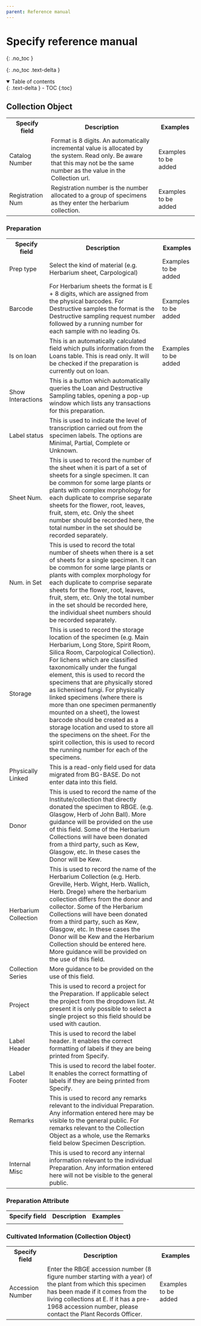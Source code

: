 ```yaml
---
parent: Reference manual
---
```


# Specify reference manual

{: .no_toc }

  {: .no_toc .text-delta }
<details open markdown="block">
  <summary>
    Table of contents
  </summary>
  {: .text-delta }
- TOC
{:toc}
</details>


## Collection Object 

<table>
  <tr>
   <th><strong>Specify field</strong>
   </th>
   <th><strong>Description</strong>
   </th>
   <th><strong>Examples</strong>
   </th>
  </tr>
  <tr>    
   <td>Catalog Number
   </td>
   <td>Format is 8 digits. An automatically incremental value is allocated by the system. Read only. Be aware that this may not be the same number as the value in the Collection url.
   </td>
   <td>Examples to be added
   </td>
  </tr>
  <tr>    
   <td>Registration Num
   </td>
   <td>Registration number is the number allocated to a group of specimens as they enter the herbarium collection.
   </td>
   <td>Examples to be added
   </td>
  </tr>
</table>

### Preparation 

<table>
  <tr>
   <th><strong>Specify field</strong>
   </th>
   <th><strong>Description</strong>
   </th>
   <th><strong>Examples</strong>
   </th>
  </tr>
  <tr>    
   <td>Prep type
   </td>
   <td>Select the kind of material (e.g. Herbarium sheet, Carpological) 
   </td>
   <td>Examples to be added
   </td>
  </tr>
  <tr>    
   <td>Barcode
   </td>
   <td>For Herbarium sheets the format is E + 8 digits, which are assigned from the physical barcodes. For Destructive samples the format is the Destructive sampling request number followed by a running number for each sample with no leading 0s.
   </td>
   <td>Examples to be added
   </td>
  </tr>
  <tr>    
   <td>Is on loan
   </td>
   <td>This is an automatically calculated field which pulls information from the Loans table. This is read only. It will be checked if the preparation is currently out on loan. 
   </td>
   <td> Examples to be added
   </td>
  </tr>
  <tr>    
   <td>Show Interactions
   </td>
   <td>This is a button which automatically queries the Loan and Destructive Sampling tables, opening a pop-up window which lists any transactions for this preparation.
   </td>
   <td
   </td>
  </tr>
  <tr>    
   <td>Label status
   </td>
   <td>This is used to indicate the level of transcription carried out from the specimen labels. The options are Minimal, Partial, Complete or Unknown.
   </td>
   <td
   </td>
  </tr>
  <tr>
   <td>Sheet Num. 
   </td>
   <td>This is used to record the number of the sheet when it is part of a set of sheets for a single specimen. It can be common for some large plants or plants with complex morphology for each duplicate to comprise separate sheets for the flower, root, leaves, fruit, stem, etc. Only the sheet number should be recorded here, the total number in the set should be recorded separately.
   </td>
   <td
   </td>
  </tr>
  <tr>    
   <td>Num. in Set
   </td>
   <td>This is used to record the total number of sheets when there is a set of sheets for a single specimen. It can be common for some large plants or plants with complex morphology for each duplicate to comprise separate sheets for the flower, root, leaves, fruit, stem, etc. Only the total number in the set should be recorded here, the individual sheet numbers should be recorded separately.
   </td>
   <td
   </td>
  </tr>
  <tr>    
   <td>Storage
   </td>
   <td>This is used to record the storage location of the specimen (e.g. Main Herbarium, Long Store, Spirit Room, Silica Room, Carpological Collection). For lichens which are classified taxonomically under the fungal element, this is used to record the specimens that are physically stored as lichenised fungi. For physically linked specimens (where there is more than one specimen permanently mounted on a sheet), the lowest barcode should be created as a storage location and used to store all the specimens on the sheet. For the spirit collection, this is used to record the running number for each of the specimens.
   </td>
   <td
   </td>
  </tr>
  <tr>
   <td>Physically Linked
   </td>
   <td>This is a read-only field used for data migrated from BG-BASE. Do not enter data into this field.
   </td>
   <td
   </td>
  </tr>
  <tr>    
   <td>Donor
   </td>
   <td>This is used to record the name of the Institute/collection that directly donated the specimen to RBGE. (e.g. Glasgow, Herb of John Ball). More guidance will be provided on the use of this field. Some of the Herbarium Collections will have been donated from a third party, such as Kew, Glasgow, etc. In these cases the Donor will be Kew.
   </td>
   <td
   </td>
  </tr>
  <tr>
   <td>Herbarium Collection
   </td>
   <td>This is used to record the name of the Herbarium Collection (e.g. Herb. Greville, Herb. Wight, Herb. Wallich, Herb. Drege) where the herbarium collection differs from the donor and collector. Some of the Herbarium Collections will have been donated from a third party, such as Kew, Glasgow, etc. In these cases the Donor will be Kew and the Herbarium Collection should be entered here. More guidance will be provided on the use of this field.
   </td>
   <td
   </td>
  </tr>
  <tr>
   <td>Collection Series
   </td>
   <td>More guidance to be provided on the use of this field.
   </td>
   <td
   </td>
  </tr>
  <tr>
   <td>Project
   </td>
   <td>This is used to record a project for the Preparation. If applicable select the project from the dropdown list. At present it is only possible to select a single project so this field should be used with caution.
   </td>
   <td
   </td>
  </tr>
  <tr>
   <td>Label Header
   </td>
   <td>This is used to record the label header. It enables the correct formatting of labels if they are being printed from Specify.
   </td>
   <td
   </td>
  </tr>
  <tr>
   <td>Label Footer
   </td>
   <td>This is used to record the label footer. It enables the correct formatting of labels if they are being printed from Specify.
   </td>
   <td
   </td>
  </tr>
  <tr>
   <td>Remarks
   </td>
   <td>This is used to record any remarks relevant to the individual Preparation. Any information entered here may be visible to the general public. For remarks relevant to the Collection Object as a whole, use the Remarks field below Specimen Description.
   </td>
   <td
   </td>
  </tr>
  <tr>
   <td>Internal Misc
   </td>
   <td>This is used to record any internal information relevant to the individual Preparation. Any information entered here will not be visible to the general public. 
   </td>
   <td
   </td>
  </tr>
</table>

### Preparation Attribute

<table>
  <tr>
   <th><strong>Specify field</strong>
   </th>
   <th><strong>Description</strong>
   </th>
   <th><strong>Examples</strong>
   </th>
  </tr>
  <tr>
   <td>
   </td>
   <td>
   </td>
   <td
   </td>
  </tr>
</table>
  <tr>
   <td>
   </td>
   <td>
   </td>
   <td
   </td>
  </tr>
</table>
  <tr>
   <td>
   </td>
   <td>
   </td>
   <td
   </td>
  </tr>
</table>

### Cultivated Information (Collection Object)

<table>
  <tr>
   <th><strong>Specify field</strong>
   </th>
   <th><strong>Description</strong>
   </th>
   <th><strong>Examples</strong>
   </th>
  </tr>
  <tr>    
   <td>Accession Number
   </td>
   <td>Enter the RBGE accession number (8 figure number starting with a year) of the plant from which this specimen has been made if it comes from the living collections at E. If it has a pre-1968 accession number, please contact the Plant Records Officer. 
   </td>
   <td> Examples to be added
   </td>
  </tr>
</table>



<!--- <tfoot>
 <tr>
 <td style="font-weight:400;text-align:left" colspan="3" >
 Note:	Test note.
 </td>
  </tr>
 </tfoot>
 -->
